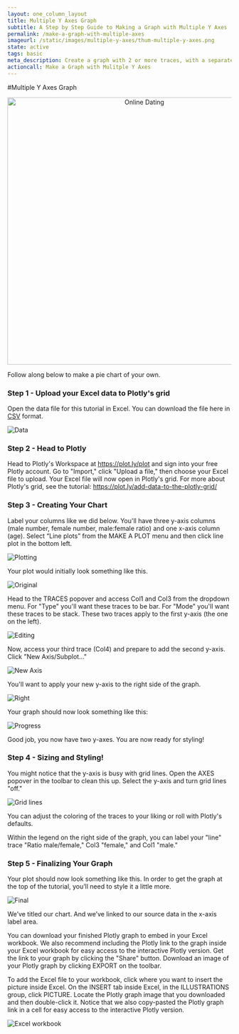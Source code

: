 ```yaml
---
layout: one_column_layout
title: Multiple Y Axes Graph
subtitle: A Step by Step Guide to Making a Graph with Multiple Y Axes
permalink: /make-a-graph-with-multiple-axes
imageurl: /static/images/multiple-y-axes/thum-multiple-y-axes.png
state: active
tags: basic
meta_description: Create a graph with 2 or more traces, with a separate y-axis for each trace. Follow our step-by-step tutorial to make a multiple axes graph for free and online with Plotly.
actioncall: Make a Graph with Mulitple Y Axes
---
```


#Multiple Y Axes Graph

<div>
    <a href="https://plot.ly/~Dreamshot/4437/" target="_blank" title="Online Dating" style="display: block; text-align: center;"><img src="https://plot.ly/~Dreamshot/4437.png" alt="Online Dating" style="max-width: 100%;width: 600px;"  width="600" onerror="this.onerror=null;this.src='https://plot.ly/404.png';" /></a>
    <script data-plotly="Dreamshot:4437" src="https://plot.ly/embed.js" async></script>
</div>

Follow along below to make a pie chart of your own.

### Step 1 - Upload your Excel data to Plotly's grid

Open the data file for this tutorial in Excel. You can download the file here in <a href="https://raw.githubusercontent.com/plotly/datasets/master/multiple_y_axis.csv">CSV</a>
format.

![Data](http://i.imgur.com/ZFINaQl.png)

### Step 2 - Head to Plotly
      
Head to Plotly's Workspace at <a class="link--impt" href="/plot">https://plot.ly/plot</a> and sign into your free Plotly account. Go to "Import," click "Upload a file," then choose your Excel file to upload. Your Excel file will now open in Plotly's grid. For more about Plotly's grid, see the tutorial: <a class="link--impt" href="/add-data-to-the-plotly-grid/">https://plot.ly/add-data-to-the-plotly-grid/</a>

### Step 3 - Creating Your Chart

Label your columns like we did below. You'll have three y-axis columns (male number, female number, male:female ratio) and one x-axis column (age). Select “Line plots” from the MAKE A PLOT menu and then click line plot in the bottom left.

![Plotting](http://i.imgur.com/YAzvCSP.png)

Your plot would initially look something like this.

![Original](http://i.imgur.com/ePWOHkx.png)

Head to the TRACES popover and access Col1 and Col3 from the dropdown menu. For "Type" you'll want these traces to be bar. For "Mode" you'll want these traces to be stack. These two traces apply to the first y-axis (the one on the left).

![Editing](http://i.imgur.com/CdyZaIq.png)

Now, access your third trace (Col4) and prepare to add the second y-axis. Click "New Axis/Subplot..."

![New Axis](http://i.imgur.com/NBGFIsl.png)

You'll want to apply your new y-axis to the right side of the graph.

![Right](http://i.imgur.com/Sp7Mavd.png)

Your graph should now look something like this:

![Progress](http://i.imgur.com/WURvnim.png)

Good job, you now have two y-axes. You are now ready for styling!

### Step 4 - Sizing and Styling!

You might notice that the y-axis is busy with grid lines. Open the AXES popover in the toolbar to clean this up. Select the y-axis and turn grid lines "off."

![Grid lines](http://i.imgur.com/yv4OMzR.png)

You can adjust the coloring of the traces to your liking or roll with Plotly's defaults. 

Within the legend on the right side of the graph, you can label your "line" trace "Ratio male/female," Col3 "female," and Col1 "male."

### Step 5 - Finalizing Your Graph

Your plot should now look something like this. In order to get the graph at the top of the tutorial, you’ll need to style it a little more.

![Final](http://i.imgur.com/118Yipj.png)

We’ve titled our chart. And we’ve linked to our source data in the x-axis label area.

You can download your finished Plotly graph to embed in your Excel workbook. We also recommend including the Plotly link to the graph inside your Excel workbook for easy access to the interactive Plotly version. Get the link to your graph by clicking the "Share" button. Download an image of your Plotly graph by clicking EXPORT on the toolbar.

To add the Excel file to your workbook, click where you want to insert the picture inside Excel. On the INSERT tab inside Excel, in the ILLUSTRATIONS group, click PICTURE. Locate the Plotly graph image that you downloaded and then double-click it. Notice that we also copy-pasted the Plotly graph link in a cell for easy access to the interactive Plotly version.

![Excel workbook](http://i.imgur.com/szq4417.png)
